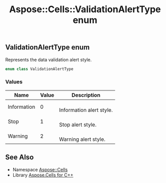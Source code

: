 ﻿---
title: Aspose::Cells::ValidationAlertType enum
linktitle: ValidationAlertType
second_title: Aspose.Cells for C++ API Reference
description: 'Aspose::Cells::ValidationAlertType enum. Represents the data validation alert style in C++.'
type: docs
weight: 26600
url: /cpp/aspose.cells/validationalerttype/
---
## ValidationAlertType enum


Represents the data validation alert style.

```cpp
enum class ValidationAlertType
```

### Values

| Name | Value | Description |
| --- | --- | --- |
| Information | 0 | <br>Information alert style. |
| Stop | 1 | <br>Stop alert style. |
| Warning | 2 | <br>Warning alert style. |

## See Also

* Namespace [Aspose::Cells](../)
* Library [Aspose.Cells for C++](../../)
